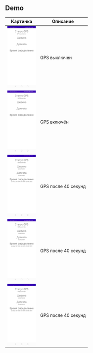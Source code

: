 ## Demo

| Картинка                                               | Описание            |
| ------------------------------------------------------ | ------------------- |
| <img height="200" src="gpi_rep/_assets/gps_off.jpg" /> | GPS выключен        |
| <img height="200" src="gpi_rep/_assets/gps_on.jpg" />  | GPS включён         |
| <img height="200" src="gpi_rep/_assets/gps_1.jpg" />   | GPS после 40 секунд |
| <img height="200" src="gpi_rep/_assets/gps_2.jpg" />   | GPS после 40 секунд |
| <img height="200" src="gpi_rep/_assets/gps_3.jpg" />   | GPS после 40 секунд |
